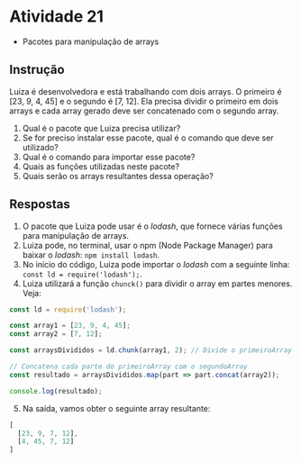 # Atividade 21
- Pacotes para manipulação de arrays

## Instrução
﻿Luiza é desenvolvedora e está trabalhando com dois arrays. O primeiro é [23, 9, 4, 45] e o segundo é [7, 12]. Ela precisa dividir o primeiro em dois arrays e cada array gerado deve ser concatenado com o segundo array.
1. Qual é o pacote que Luiza precisa utilizar?
2. Se for preciso instalar esse pacote, qual é o comando que deve ser utilizado?
3. Qual é o comando para importar esse pacote?
4. Quais as funções utilizadas neste pacote?
5. Quais serão os arrays resultantes dessa operação?

## Respostas
1. O pacote que Luiza pode usar é o _lodash_, que fornece várias funções para manipulação de arrays.
2. Luiza pode, no terminal, usar o npm (Node Package Manager) para baixar o _lodash_: ```npm install lodash```.
3. No início do código, Luiza pode importar o _lodash_ com a seguinte linha: ```const ld = require('lodash');```.
4. Luiza utilizará a função ```chunck()``` para dividir o array em partes menores. Veja:
```js
const ld = require('lodash');

const array1 = [23, 9, 4, 45];
const array2 = [7, 12];

const arraysDivididos = ld.chunk(array1, 2); // Divide o primeiroArray em partes de tamanho 2

// Concatena cada parte do primeiroArray com o segundoArray
const resultado = arraysDivididos.map(part => part.concat(array2));

console.log(resultado);
```

5. Na saída, vamos obter o seguinte array resultante:
```js
[
  [23, 9, 7, 12],
  [4, 45, 7, 12]
]
```

